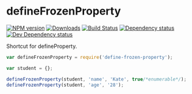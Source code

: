 # defineFrozenProperty
[![NPM version][npm-image]][npm-url] [![Downloads][downloads-image]][npm-url] [![Build Status][travis-image]][travis-url] [![Dependency status][david-dm-image]][david-dm-url] [![Dev Dependency status][david-dm-dev-image]][david-dm-dev-url]

Shortcut for defineProperty.

```js
var defineFrozenProperty = require('define-frozen-property');

var student = {};

defineFrozenProperty(student, 'name', 'Kate', true/*enumerable*/);
defineFrozenProperty(student, 'age', '28');
```

[npm-url]: https://npmjs.org/package/defineFrozenProperty
[downloads-image]: http://img.shields.io/npm/dm/defineFrozenProperty.svg
[npm-image]: http://img.shields.io/npm/v/defineFrozenProperty.svg
[travis-url]: https://travis-ci.org/yanni4night/defineFrozenProperty
[travis-image]: http://img.shields.io/travis/yanni4night/defineFrozenProperty.svg
[david-dm-url]:https://david-dm.org/yanni4night/defineFrozenProperty
[david-dm-image]:https://david-dm.org/yanni4night/defineFrozenProperty.svg
[david-dm-dev-url]:https://david-dm.org/yanni4night/defineFrozenProperty#info=devDependencies
[david-dm-dev-image]:https://david-dm.org/yanni4night/defineFrozenProperty/dev-status.svg
